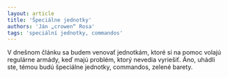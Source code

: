 ```yaml
---
layout: article
title: 'Špeciálne jednotky'
authors: 'Ján „crowen“ Rosa'
tags: 'speciální jednotky, commandos'
---
```


V dnešnom článku sa budem venovať
jednotkám, ktoré si na pomoc volajú regulárne
armády, keď majú problém, ktorý nevedia
vyriešiť. Áno, uhádli ste, témou budú špeciálne
jednotky, commandos, zelené barety.
